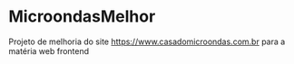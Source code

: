 # MicroondasMelhor
Projeto de melhoria do site https://www.casadomicroondas.com.br para a matéria web frontend 
